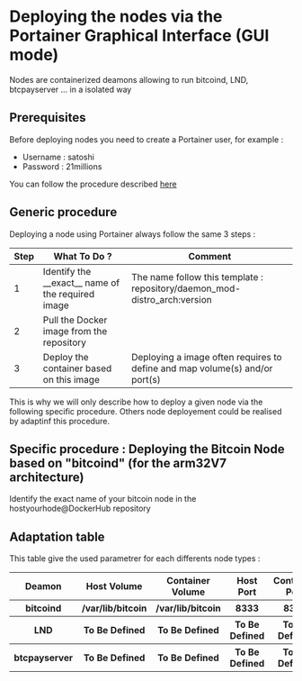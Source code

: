 Deploying the nodes via the Portainer Graphical Interface (GUI mode)
==
Nodes are containerized deamons allowing to run bitcoind, LND, btcpayserver ... in a isolated way

Prerequisites
- 
Before deploying nodes you need to create a Portainer user, for example :
 * Username : satoshi
 * Password : 21millions

You can follow the procedure described <A href="https://github.com/babonet13/HostYourNode/blob/master/deploy/3_DeployNodes_GUI_1stLogin.md.md">here</A>

Generic procedure
-
Deploying a node using Portainer always follow the same 3 steps :
<table>
    <thead>
        <tr>
            <th>Step</th>
            <th>What To Do ?</th>
            <th>Comment</th>
        </tr>
    </thead>
    <tbody>
        <tr>
            <td>1</td>
            <td>Identify the __exact__ name of the required image</td>
            <td>The name follow this template : repository/daemon_mod-distro_arch:version</td>
        </tr>
        <tr>
            <td>2</td>
            <td>Pull the Docker image from the repository</td>
            <td></td>
        </tr>
        <tr>
            <td>3</td>
            <td>Deploy the container based on this image</td>
            <td>Deploying a image often requires to define and map volume(s) and/or port(s)</td>
        </tr>
    </tbody>
</table>

This is why we will only describe how to deploy a given node via the following specific procedure.
Others node deployement could be realised by adaptinf this procedure.

Specific procedure : Deploying the Bitcoin Node based on "bitcoind" (for the arm32V7 architecture)
- 
Identify the exact name of your bitcoin node in the hostyourhode@DockerHub repository

Adaptation table
- 
This table give the used parametrer for each differents node types :
<table>
    <thead>
        <tr>
            <th>Deamon</th>
            <th>Host Volume</th>
            <th>Container Volume</th>
            <th>Host Port</th>
            <th>Container Port</th>
        </tr>
    </thead>
    <tbody>
        <tr>
            <th>bitcoind</th>
            <th>/var/lib/bitcoin</th>
            <th>/var/lib/bitcoin</th>
            <th>8333</th>
            <th>8333</th>
        </tr>
        <tr>
            <th>LND</th>
           <th>To Be Defined</th>
            <th>To Be Defined</th>
            <th>To Be Defined</th>
            <th>To Be Defined</th>
        </tr>
        <tr>
            <th>btcpayserver</th>
            <th>To Be Defined</th>
            <th>To Be Defined</th>
            <th>To Be Defined</th>
            <th>To Be Defined</th>
        </tr>
    </tbody>
</table>
